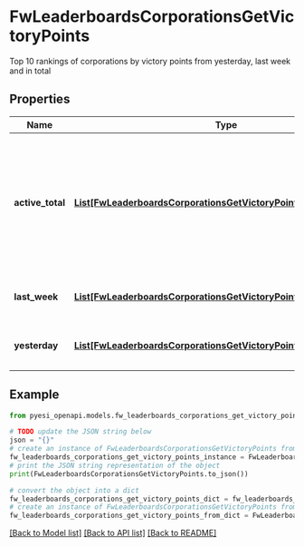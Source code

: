 # FwLeaderboardsCorporationsGetVictoryPoints

Top 10 rankings of corporations by victory points from yesterday, last week and in total

## Properties

Name | Type | Description | Notes
------------ | ------------- | ------------- | -------------
**active_total** | [**List[FwLeaderboardsCorporationsGetVictoryPointsActiveTotalInner]**](FwLeaderboardsCorporationsGetVictoryPointsActiveTotalInner.md) | Top 10 ranking of corporations active in faction warfare by total victory points. A corporation is considered \&quot;active\&quot; if they have participated in faction warfare in the past 14 days | 
**last_week** | [**List[FwLeaderboardsCorporationsGetVictoryPointsLastWeekInner]**](FwLeaderboardsCorporationsGetVictoryPointsLastWeekInner.md) | Top 10 ranking of corporations by victory points in the past week | 
**yesterday** | [**List[FwLeaderboardsCorporationsGetVictoryPointsYesterdayInner]**](FwLeaderboardsCorporationsGetVictoryPointsYesterdayInner.md) | Top 10 ranking of corporations by victory points in the past day | 

## Example

```python
from pyesi_openapi.models.fw_leaderboards_corporations_get_victory_points import FwLeaderboardsCorporationsGetVictoryPoints

# TODO update the JSON string below
json = "{}"
# create an instance of FwLeaderboardsCorporationsGetVictoryPoints from a JSON string
fw_leaderboards_corporations_get_victory_points_instance = FwLeaderboardsCorporationsGetVictoryPoints.from_json(json)
# print the JSON string representation of the object
print(FwLeaderboardsCorporationsGetVictoryPoints.to_json())

# convert the object into a dict
fw_leaderboards_corporations_get_victory_points_dict = fw_leaderboards_corporations_get_victory_points_instance.to_dict()
# create an instance of FwLeaderboardsCorporationsGetVictoryPoints from a dict
fw_leaderboards_corporations_get_victory_points_from_dict = FwLeaderboardsCorporationsGetVictoryPoints.from_dict(fw_leaderboards_corporations_get_victory_points_dict)
```
[[Back to Model list]](../README.md#documentation-for-models) [[Back to API list]](../README.md#documentation-for-api-endpoints) [[Back to README]](../README.md)


